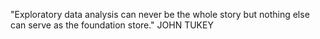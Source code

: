 "Exploratory data analysis can never be the whole story but nothing else can serve as the foundation store." 
JOHN TUKEY
